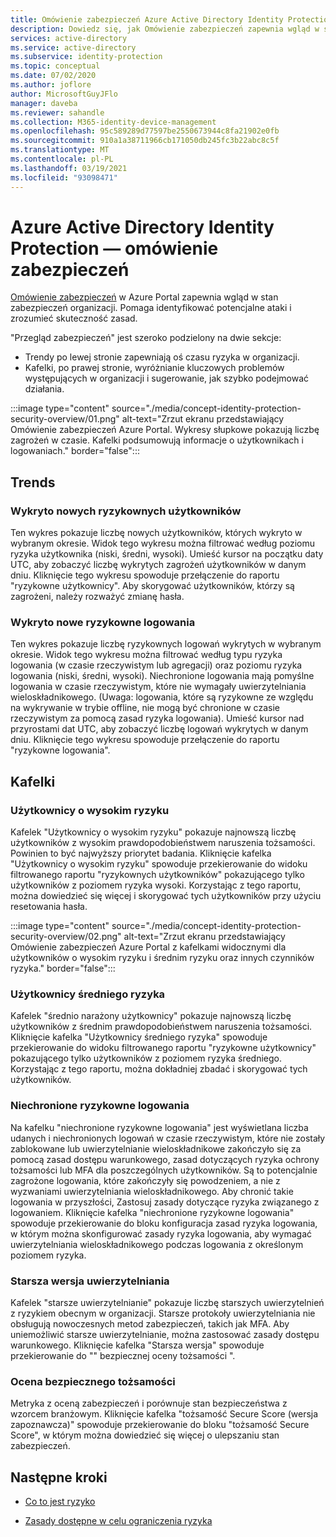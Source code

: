 ```yaml
---
title: Omówienie zabezpieczeń Azure Active Directory Identity Protection
description: Dowiedz się, jak Omówienie zabezpieczeń zapewnia wgląd w stan zabezpieczeń organizacji.
services: active-directory
ms.service: active-directory
ms.subservice: identity-protection
ms.topic: conceptual
ms.date: 07/02/2020
ms.author: joflore
author: MicrosoftGuyJFlo
manager: daveba
ms.reviewer: sahandle
ms.collection: M365-identity-device-management
ms.openlocfilehash: 95c589289d77597be2550673944c8fa21902e0fb
ms.sourcegitcommit: 910a1a38711966cb171050db245fc3b22abc8c5f
ms.translationtype: MT
ms.contentlocale: pl-PL
ms.lasthandoff: 03/19/2021
ms.locfileid: "93098471"
---
```

# <a name="azure-active-directory-identity-protection---security-overview"></a>Azure Active Directory Identity Protection — omówienie zabezpieczeń

[Omówienie zabezpieczeń](https://aka.ms/IdentityProtectionRefresh) w Azure Portal zapewnia wgląd w stan zabezpieczeń organizacji. Pomaga identyfikować potencjalne ataki i zrozumieć skuteczność zasad.

"Przegląd zabezpieczeń" jest szeroko podzielony na dwie sekcje:

- Trendy po lewej stronie zapewniają oś czasu ryzyka w organizacji.
- Kafelki, po prawej stronie, wyróżnianie kluczowych problemów występujących w organizacji i sugerowanie, jak szybko podejmować działania.

:::image type="content" source="./media/concept-identity-protection-security-overview/01.png" alt-text="Zrzut ekranu przedstawiający Omówienie zabezpieczeń Azure Portal. Wykresy słupkowe pokazują liczbę zagrożeń w czasie. Kafelki podsumowują informacje o użytkownikach i logowaniach." border="false":::
  
## <a name="trends"></a>Trends

### <a name="new-risky-users-detected"></a>Wykryto nowych ryzykownych użytkowników

Ten wykres pokazuje liczbę nowych użytkowników, których wykryto w wybranym okresie. Widok tego wykresu można filtrować według poziomu ryzyka użytkownika (niski, średni, wysoki). Umieść kursor na początku daty UTC, aby zobaczyć liczbę wykrytych zagrożeń użytkowników w danym dniu. Kliknięcie tego wykresu spowoduje przełączenie do raportu "ryzykowne użytkownicy". Aby skorygować użytkowników, którzy są zagrożeni, należy rozważyć zmianę hasła.

### <a name="new-risky-sign-ins-detected"></a>Wykryto nowe ryzykowne logowania

Ten wykres pokazuje liczbę ryzykownych logowań wykrytych w wybranym okresie. Widok tego wykresu można filtrować według typu ryzyka logowania (w czasie rzeczywistym lub agregacji) oraz poziomu ryzyka logowania (niski, średni, wysoki). Niechronione logowania mają pomyślne logowania w czasie rzeczywistym, które nie wymagały uwierzytelniania wieloskładnikowego. (Uwaga: logowania, które są ryzykowne ze względu na wykrywanie w trybie offline, nie mogą być chronione w czasie rzeczywistym za pomocą zasad ryzyka logowania). Umieść kursor nad przyrostami dat UTC, aby zobaczyć liczbę logowań wykrytych w danym dniu. Kliknięcie tego wykresu spowoduje przełączenie do raportu "ryzykowne logowania".

## <a name="tiles"></a>Kafelki
 
### <a name="high-risk-users"></a>Użytkownicy o wysokim ryzyku

Kafelek "Użytkownicy o wysokim ryzyku" pokazuje najnowszą liczbę użytkowników z wysokim prawdopodobieństwem naruszenia tożsamości. Powinien to być najwyższy priorytet badania. Kliknięcie kafelka "Użytkownicy o wysokim ryzyku" spowoduje przekierowanie do widoku filtrowanego raportu "ryzykownych użytkowników" pokazującego tylko użytkowników z poziomem ryzyka wysoki. Korzystając z tego raportu, można dowiedzieć się więcej i skorygować tych użytkowników przy użyciu resetowania hasła.

:::image type="content" source="./media/concept-identity-protection-security-overview/02.png" alt-text="Zrzut ekranu przedstawiający Omówienie zabezpieczeń Azure Portal z kafelkami widocznymi dla użytkowników o wysokim ryzyku i średnim ryzyku oraz innych czynników ryzyka." border="false":::

### <a name="medium-risk-users"></a>Użytkownicy średniego ryzyka
Kafelek "średnio narażony użytkownicy" pokazuje najnowszą liczbę użytkowników z średnim prawdopodobieństwem naruszenia tożsamości. Kliknięcie kafelka "Użytkownicy średniego ryzyka" spowoduje przekierowanie do widoku filtrowanego raportu "ryzykowne użytkownicy" pokazującego tylko użytkowników z poziomem ryzyka średniego. Korzystając z tego raportu, można dokładniej zbadać i skorygować tych użytkowników.

### <a name="unprotected-risky-sign-ins"></a>Niechronione ryzykowne logowania

Na kafelku "niechronione ryzykowne logowania" jest wyświetlana liczba udanych i niechronionych logowań w czasie rzeczywistym, które nie zostały zablokowane lub uwierzytelnianie wieloskładnikowe zakończyło się za pomocą zasad dostępu warunkowego, zasad dotyczących ryzyka ochrony tożsamości lub MFA dla poszczególnych użytkowników. Są to potencjalnie zagrożone logowania, które zakończyły się powodzeniem, a nie z wyzwaniami uwierzytelniania wieloskładnikowego. Aby chronić takie logowania w przyszłości, Zastosuj zasady dotyczące ryzyka związanego z logowaniem. Kliknięcie kafelka "niechronione ryzykowne logowania" spowoduje przekierowanie do bloku konfiguracja zasad ryzyka logowania, w którym można skonfigurować zasady ryzyka logowania, aby wymagać uwierzytelniania wieloskładnikowego podczas logowania z określonym poziomem ryzyka.

### <a name="legacy-authentication"></a>Starsza wersja uwierzytelniania

Kafelek "starsze uwierzytelnianie" pokazuje liczbę starszych uwierzytelnień z ryzykiem obecnym w organizacji. Starsze protokoły uwierzytelniania nie obsługują nowoczesnych metod zabezpieczeń, takich jak MFA. Aby uniemożliwić starsze uwierzytelnianie, można zastosować zasady dostępu warunkowego. Kliknięcie kafelka "Starsza wersja" spowoduje przekierowanie do "" bezpiecznej oceny tożsamości ".

### <a name="identity-secure-score"></a>Ocena bezpiecznego tożsamości

Metryka z oceną zabezpieczeń i porównuje stan bezpieczeństwa z wzorcem branżowym. Kliknięcie kafelka "tożsamość Secure Score (wersja zapoznawcza)" spowoduje przekierowanie do bloku "tożsamość Secure Score", w którym można dowiedzieć się więcej o ulepszaniu stan zabezpieczeń.

## <a name="next-steps"></a>Następne kroki

- [Co to jest ryzyko](concept-identity-protection-risks.md)

- [Zasady dostępne w celu ograniczenia ryzyka](concept-identity-protection-policies.md)
